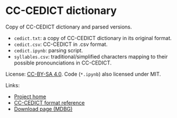 # CC-CEDICT dictionary

Copy of CC-CEDICT dictionary and parsed versions.
  * `cedict.txt`: a copy of CC-CEDICT dictionary in its original format.
  * `cedict.csv`: CC-CEDICT in .csv format.
  * `cedict.ipynb`: parsing script.
  * `syllables.csv`: traditional/simplified characters mapping to their possible pronounciations in CC-CEDICT.

License: [CC-BY-SA 4.0](https://creativecommons.org/licenses/by-sa/4.0). Code (`*.ipynb`) also licensed under MIT.

Links:
  * [Project home](https://cc-cedict.org/)
  * [CC-CEDICT format reference](https://cc-cedict.org/wiki/format:syntax)
  * [Download page (MDBG)](https://www.mdbg.net/chinese/dictionary?page=cc-cedict)
